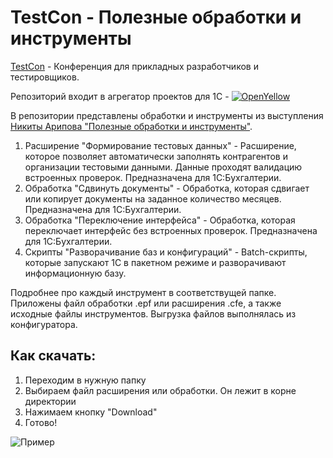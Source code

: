 # TestCon - Полезные обработки и инструменты

[TestCon](https://developer.1c.ru/applications/Console/testcon/) - Конференция для прикладных разработчиков и тестировщиков.

Репозиторий входит в агрегатор проектов для 1С - [![OpenYellow](https://img.shields.io/endpoint?url=https://openyellow.neocities.org/badges/2/522987581.json)](https://openyellow.notion.site/openyellow/24727888daa641af95514b46bee4d6f2?p=46e6025f525445a4bc0869b523593bc5&amp;pm=s)

В репозитории представлены обработки и инструменты из выступления [Никиты Арипова "Полезные обработки и инструменты"](https://www.youtube.com/watch?v=SDeysQc0K9w).

1. Расширение "Формирование тестовых данных" - Расширение, которое позволяет автоматически заполнять контрагентов и организации тестовыми данными. Данные проходят валидацию встроенных проверок. Предназначена для 1С:Бухгалтерии.
2. Обработка "Сдвинуть документы" - Обработка, которая сдвигает или копирует документы на заданное количество месяцев. Предназначена для 1С:Бухгалтерии.
3. Обработка "Переключение интерфейса" - Обработка, которая переключает интерфейс без встроенных проверок. Предназначена для 1С:Бухгалтерии.
4. Скрипты "Разворачивание баз и конфигураций" - Batch-скрипты, которые запускают 1С в пакетном режиме и разворачивают информационную базу.

Подробнее про каждый инструмент в соответствущей папке. Приложены файл обработки .epf или расширения .cfe, а также исходные файлы инструментов. Выгрузка файлов выполнялась из конфигуратора.

## Как скачать:
1. Переходим в нужную папку
2. Выбираем файл расширения или обработки. Он лежит в корне директории
3. Нажимаем кнопку "Download"
4. Готово!

![Пример](img/DownloadTools.gif)
